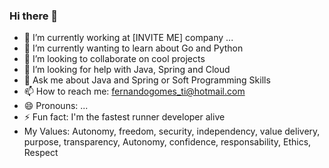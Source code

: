 ### Hi there 👋

- 🔭 I’m currently working at [INVITE ME] company ...
- 🌱 I’m currently wanting to learn about Go and Python
- 👯 I’m looking to collaborate on cool projects
- 🤔 I’m looking for help with Java, Spring and Cloud
- 💬 Ask me about Java and Spring or Soft Programming Skills
- 📫 How to reach me: fernandogomes_ti@hotmail.com
- 😄 Pronouns: ...
- ⚡ Fun fact: I'm the fastest runner developer alive
- My Values: Autonomy, freedom, security, independency, value delivery, purpose, transparency, Autonomy, confidence, responsability, Ethics, Respect

<!--
**fhgomes/fhgomes** is a ✨ _special_ ✨ repository because its `README.md` (this file) appears on your GitHub profile.

Here are some ideas to get you started:

- 🔭 I’m currently working on ...
- 🌱 I’m currently learning ...
- 👯 I’m looking to collaborate on ...
- 🤔 I’m looking for help with ...
- 💬 Ask me about ...
- 📫 How to reach me: ...
- 😄 Pronouns: ...
- ⚡ Fun fact: ...
-->
